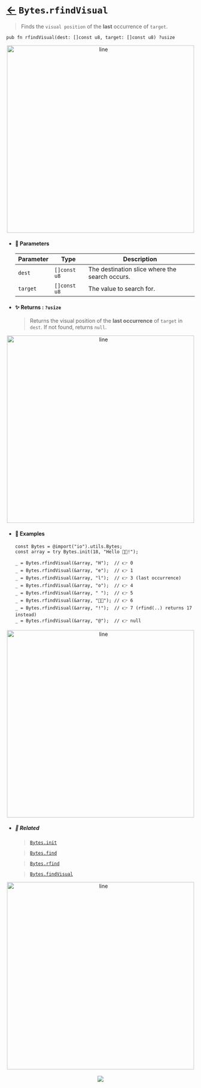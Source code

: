# [←](../Bytes.md) `Bytes`.`rfindVisual`

> Finds the `visual position` of the **last** occurrence of `target`.

```zig
pub fn rfindVisual(dest: []const u8, target: []const u8) ?usize
```

<div align="center">
<img src="https://raw.githubusercontent.com/maysara-elshewehy/io-bench/refs/heads/main/dist/img/md/line.png" alt="line" style="width:500px;"/>
</div>

- #### 🧩 Parameters

    | Parameter | Type         | Description                                    |
    | --------- | ------------ | ---------------------------------------------- |
    | `dest`    | `[]const u8` | The destination slice where the search occurs. |
    | `target`  | `[]const u8` | The value to search for.                       |

- #### ✨ Returns : `?usize`

    > Returns the visual position of the **last occurrence** of `target` in `dest`. If not found, returns `null`.

<div align="center">
<img src="https://raw.githubusercontent.com/maysara-elshewehy/io-bench/refs/heads/main/dist/img/md/line.png" alt="line" style="width:500px;"/>
</div>

- #### 🧪 Examples

    ```zig
    const Bytes = @import("io").utils.Bytes;
    const array = try Bytes.init(18, "Hello 👨‍🏭!");
    ```

    ```zig
    _ = Bytes.rfindVisual(&array, "H");  // 👉 0
    _ = Bytes.rfindVisual(&array, "e");  // 👉 1
    _ = Bytes.rfindVisual(&array, "l");  // 👉 3 (last occurrence)
    _ = Bytes.rfindVisual(&array, "o");  // 👉 4
    _ = Bytes.rfindVisual(&array, " ");  // 👉 5
    _ = Bytes.rfindVisual(&array, "👨‍🏭"); // 👉 6
    _ = Bytes.rfindVisual(&array, "!");  // 👉 7 (rfind(..) returns 17 instead)
    _ = Bytes.rfindVisual(&array, "@");  // 👉 null
    ```

<div align="center">
<img src="https://raw.githubusercontent.com/maysara-elshewehy/io-bench/refs/heads/main/dist/img/md/line.png" alt="line" style="width:500px;"/>
</div>

- ##### 🔗 Related

  > [`Bytes.init`](./init.md)

  > [`Bytes.find`](./find.md)

  > [`Bytes.rfind`](./rfind.md)

  > [`Bytes.findVisual`](./findVisual.md)

<div align="center">
<img src="https://raw.githubusercontent.com/maysara-elshewehy/io-bench/refs/heads/main/dist/img/md/line.png" alt="line" style="width:500px;"/>
</div>

<div align="center"><br>
<a href="https://github.com/maysara-elshewehy"> <img src="https://img.shields.io/badge/Made with ❤️ by-Maysara-orange"/> </a>
</div>